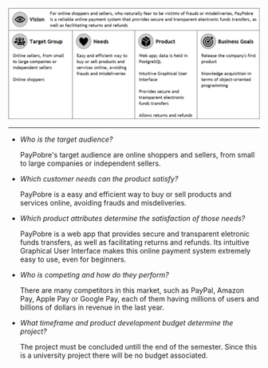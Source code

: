 ![image](uploads/3facdc2c0abc2b94bddcd65e1d5b4617/image.png)

---

- _Who is the target audience?_

  PayPobre's target audience are online shoppers and sellers, from small to large companies or independent sellers.
- _Which customer needs can the product satisfy?_

  PayPobre is a easy and efficient way to buy or sell products and services online, avoiding frauds and misdeliveries.
- _Which product attributes determine the satisfaction of those needs?_

  PayPobre is a web app that provides secure and transparent eletronic funds transfers, as well as facilitating returns and refunds. Its intuitive Graphical User Interface makes this online payment system extremely easy to use, even for beginners.
- _Who is competing and how do they perform?_

  There are many competitors in this market, such as PayPal, Amazon Pay, Apple Pay or Google Pay, each of them having millions of users and billions of dollars in revenue in the last year.
- _What timeframe and product development budget determine the project?_

  The project must be concluded untill the end of the semester. Since this is a university project there will be no budget associated.